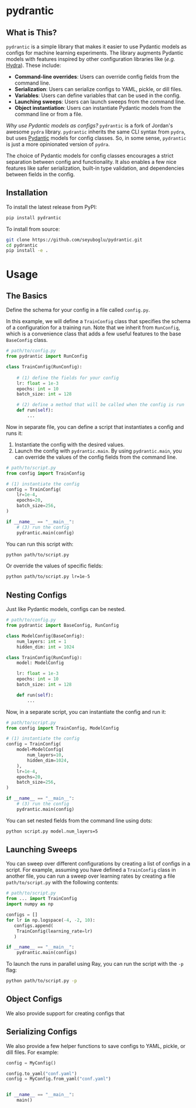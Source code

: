 # pydrantic

## What is This?
`pydrantic` is a simple library that makes it easier to use Pydantic models as configs for machine learning experiments. 
The library augments Pydantic models with features inspired by other configuration libraries like (*e.g.* [Hydra](https://hydra.cc/)). These include:

- **Command-line overrides**: Users can override config fields from the command line.
- **Serialization**: Users can serialize configs to YAML, pickle, or dill files.
- **Variables**: Users can define variables that can be used in the config.
- **Launching sweeps**: Users can launch sweeps from the command line.
- **Object instantiation**: Users can instantiate Pydantic models from the command line or from a file.

*Why use Pydantic models as configs?*
`pydrantic` is a fork of Jordan's awesome `pydra` library. 
`pydrantic` inherits the same CLI syntax from `pydra`, but uses [Pydantic](https://docs.pydantic.dev/latest/) models for config classes.
So, in some sense, `pydrantic` is just a more opinionated version of `pydra`. 

The choice of Pydantic models for config classes encourages a strict separation between config and functionality. It also enables a few nice features like safer serialization, built-in type validation, and dependencies between fields in the config.


## Installation

To install the latest release from PyPI:
```bash
pip install pydrantic
```

To install from source:
```bash
git clone https://github.com/seyuboglu/pydrantic.git
cd pydrantic
pip install -e .
```


# Usage

## The Basics
Define the schema for your config in a file called `config.py`.

In this example, we will define a `TrainConfig` class that specifies the schema of a configuration for a training run.
Note that we inherit from `RunConfig`, which is a convenience class that adds a few useful features to the base `BaseConfig` class.

```python
# path/to/config.py
from pydrantic import RunConfig

class TrainConfig(RunConfig):
    
    # (1) define the fields for your config
    lr: float = 1e-3
    epochs: int = 10
    batch_size: int = 128

    # (2) define a method that will be called when the config is run
    def run(self):
        ...
```

Now in separate file, you can define a script that instantiates a config and runs it:
1. Instantiate the config with the desired values.
2. Launch the config with `pydrantic.main`. By using `pydrantic.main`, you can override the values of the config fields from the command line.

```python
# path/to/script.py
from config import TrainConfig

# (1) instantiate the config
config = TrainConfig(
    lr=1e-4,
    epochs=20,
    batch_size=256,
)

if __name__ == "__main__":
    # (3) run the config
    pydrantic.main(config)
```

You can run this script with:

```bash
python path/to/script.py
```

Or override the values of specific fields:
```bash
python path/to/script.py lr=1e-5
```


## Nesting Configs

Just like Pydantic models, configs can be nested.

```python
# path/to/config.py
from pydrantic import BaseConfig, RunConfig

class ModelConfig(BaseConfig):
    num_layers: int = 1
    hidden_dim: int = 1024

class TrainConfig(RunConfig):
    model: ModelConfig

    lr: float = 1e-3
    epochs: int = 10
    batch_size: int = 128

    def run(self):
        ...
```
Now, in a separate script, you can instantiate the config and run it:

```python
# path/to/script.py
from config import TrainConfig, ModelConfig

# (1) instantiate the config
config = TrainConfig(
    model=ModelConfig(
        num_layers=10,
        hidden_dim=1024,
    ),
    lr=1e-4,
    epochs=20,
    batch_size=256,
)

if __name__ == "__main__":
    # (3) run the config
    pydrantic.main(config)
```

You can set nested fields from the command line using dots:

```bash
python script.py model.num_layers=5
```

## Launching Sweeps
You can sweep over different configurations by creating a list of configs in a script. 
For example, assuming you have defined a `TrainConfig` class in another file, you can 
run a sweep over learning rates by creating a file `path/to/script.py` with the following contents:

```python
# path/to/script.py
from ... import TrainConfig
import numpy as np

configs = []
for lr in np.logspace(-4, -2, 10):
   configs.append(
    TrainConfig(learning_rate=lr)
   ) 

if __name__ == "__main__":
    pydrantic.main(configs)
```

To launch the runs in parallel using Ray, you can run the script with the `-p` flag:
```bash
python path/to/script.py -p
```


## Object Configs

We also provide support for creating configs that 


## Serializing Configs

We also provide a few helper functions to save configs to YAML, pickle, or dill files.
For example:

```python
config = MyConfig()

config.to_yaml("conf.yaml")
config = MyConfig.from_yaml("conf.yaml")


if __name__ == "__main__":
    main()
```
